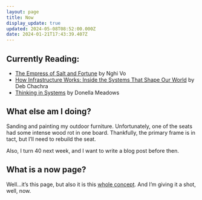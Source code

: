 ```yaml
---
layout: page
title: Now
display_update: true
updated: 2024-05-08T08:52:00.000Z
date: 2024-01-21T17:43:39.407Z
---
```

## Currently Reading:

* [The Empress of Salt and Fortune](https://bookshop.org/p/books/the-empress-of-salt-and-fortune-nghi-vo/16390013?ean=9781250750303) by Nghi Vo
* [How Infrastructure Works: Inside the Systems That Shape Our World](https://bookshop.org/p/books/how-infrastructure-works-inside-the-systems-that-shape-our-world-deb-chachra/20146889?ean=9780593086599) by Deb Chachra
* [Thinking in Systems](https://bookshop.org/a/84246/9781603580557) by Donella Meadows

## What else am I doing?

Sanding and painting my outdoor furniture. Unfortunately, one of the seats had some intense wood rot in one board. Thankfully, the primary frame is in tact, but I’ll need to rebuild the seat.

Also, I turn 40 next week, and I want to write a blog post before then.

## What is a now page?

Well…it’s this page, but also it is this [whole concept](https://nownownow.com/about). And I’m giving it a shot, well, now.
